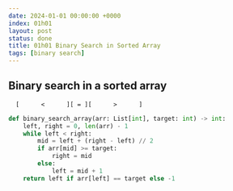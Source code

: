 ```yaml
---
date: 2024-01-01 00:00:00 +0000
index: 01h01
layout: post
status: done
title: 01h01 Binary Search in Sorted Array
tags: [binary search]
---
```


## Binary search in a sorted array     
```                                   
  [      <      ][ = ][      >      ]                            
```
```python
def binary_search_array(arr: List[int], target: int) -> int:
    left, right = 0, len(arr) - 1
    while left < right:
        mid = left + (right - left) // 2
        if arr[mid] >= target:
            right = mid
        else:
            left = mid + 1
    return left if arr[left] == target else -1
```